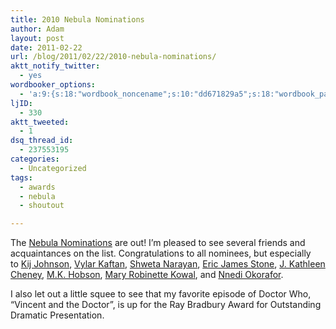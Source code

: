 ```yaml
---
title: 2010 Nebula Nominations
author: Adam
layout: post
date: 2011-02-22
url: /blog/2011/02/22/2010-nebula-nominations/
aktt_notify_twitter:
  - yes
wordbooker_options:
  - 'a:9:{s:18:"wordbook_noncename";s:10:"dd671829a5";s:18:"wordbook_page_post";s:4:"-100";s:18:"wordbook_orandpage";s:1:"2";s:23:"wordbook_default_author";s:1:"1";s:23:"wordbook_extract_length";s:3:"256";s:19:"wordbook_actionlink";s:3:"300";s:26:"wordbooker_publish_default";s:2:"on";s:18:"wordbook_attribute";s:30:"Wrote a new post on their blog";s:29:"wordbooker_status_update_text";s:35:": New blog post :  %title% - %link%";}'
ljID:
  - 330
aktt_tweeted:
  - 1
dsq_thread_id:
  - 237553195
categories:
  - Uncategorized
tags:
  - awards
  - nebula
  - shoutout

---
```

The [Nebula Nominations](1) are out! I&#8217;m pleased to see several friends and acquaintances on the list. Congratulations to all nominees, but especially to [Kij Johnson](2), [Vylar Kaftan](3), [Shweta Narayan](4), [Eric James Stone](5), [J. Kathleen Cheney](6), [M.K. Hobson](7), [Mary Robinette Kowal](8), and [Nnedi Okorafor](9).

I also let out a little squee to see that my favorite episode of Doctor Who, &#8220;Vincent and the Doctor&#8221;, is up for the Ray Bradbury Award for Outstanding Dramatic Presentation.

 [1]: http://www.sfwa.org/2011/02/2010-nebula-nominees/
 [2]: http://www.kijjohnson.com/
 [3]: http://www.vylarkaftan.net/
 [4]: http://shwetanarayan.org/
 [5]: http://www.ericjamesstone.com/blog/home/
 [6]: http://j-cheney.livejournal.com/
 [7]: http://www.demimonde.com/
 [8]: http://www.maryrobinettekowal.com/
 [9]: http://nnedi.com/
